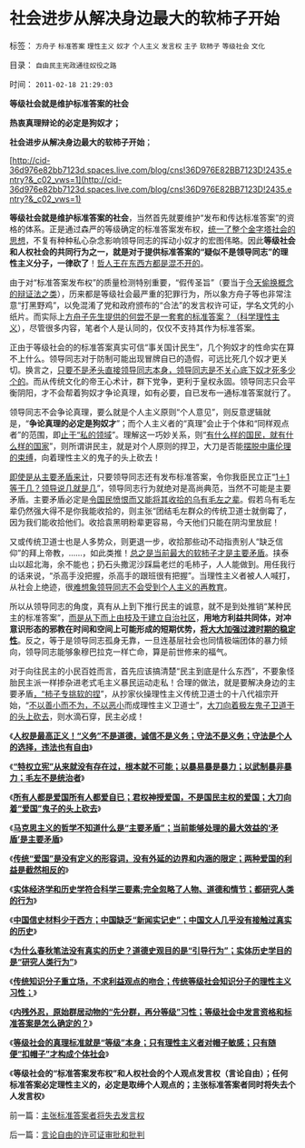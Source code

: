 # 社会进步从解决身边最大的软柿子开始

标签： `方舟子` `标准答案` `理性主义` `奴才` `个人主义` `发言权` `主子` `软柿子` `等级社会` `文化` 

目录： `自由民主宪政通往奴役之路`

时间： `2011-02-18 21:29:03`

**等级社会就是维护标准答案的社会**

**热衷真理辩论的必定是狗奴才；**

**社会进步从解决身边最大的软柿子开始**；

[http://cid-36d976e82bb7123d.spaces.live.com/blog/cns!36D976E82BB7123D!2435.entry?&_c02_vws=1](http://cid-36d976e82bb7123d.spaces.live.com/blog/cns!36D976E82BB7123D!2435.entry?&_c02_vws=1)

**等级社会就是维护标准答案的社会**，当然首先就要维护“发布和传达标准答案”的资格的体系。正是通过森严的等级确定的标准答案发布权，[统一了整个金字塔社会的思想](../../../2010/11/30/孔庆东老师玩政治是举重若轻啊.md)，不复有种种私心杂念影响领导同志的挥动小奴才的宏图伟略。因此**等级社会和人权社会的共同行为之一，就是对于提供标准答案的“疑似不是领导同志”的理性主义分子，一律砍了**！[哲人王在东西方都是混不开的](../../../2010/7/29/任何人有反击侵害的天赋权力.md)。

由于对“标准答案发布权”的质量检测特别重要，“假传圣旨”（要当于[今天偷换概念的辩证法之类](../../../2010/5/4/中国不缺信仰，中国缺乏名词解释.md)），历来都是等级社会最严重的犯罪行为，所以象方舟子等也非常注意“打黑野鸡”，以免混淆了党和政府颁布的“合法”的发言权许可证，学名文凭的小纸片。而实际上[方舟子先生提供的何尝不是一套套的标准答案？（科学理性主义](../../../2010/10/12/方舟子司法阴谋论没道理，公检法此案无失误.md)），尽管很多内容，笔者个人是认同的，仅仅不支持其作为标准答案。

正由于等级社会的的标准答案真实可信“事关国计民生”，几个狗奴才的性命实在算不上什么。领导同志对于防制可能出现冒牌自已的造假，可远比死几个奴才更关切。换言之，[只要不是矛头直接领导同志本身，领导同志是不关心底下奴才死多少个的](../../../2009/5/8/妖魔化敌视与铁板一块.md)。而从传统文化的帝王心术计，群下党争，更利于皇权永固。领导同志只会平衡阴阳，才不会帮着狗奴才争论真理，如有必要，自已发布一通标准答案就行了。

领导同志不会争论真理，要么就是个人主义原则“个人意见”，则反意逻辑就是，“**争论真理的必定是狗奴才**”；而个人主义者的“真理”会止于个体和“同样观点者”的范围，即[止于“私的领域](../../../2009/11/27/个人信仰请止于个人“私”之边界.md)”。理解这一巧妙关系，则“[有什么样的国民，就有什么样的国家](../../../2010/12/18/有什么样的国民，就有什么样的政府.md)”，则所谓讲民主，就是对个人原则的捍卫，大刀是否能[摆脱中庸伦理的束缚](../../../2010/7/4/中庸之道“中间派”现象研讨目录集.md)，向着理性主义的鬼子的头上砍去！

[即使是从主要矛盾来计](../../../2011/2/7/脑残革命家不明白“主要矛盾”.md)，只要领导同志还有发布标准答案，令你我臣民立正“[1＋1等于几？领导说几就是几](../../../2011/1/22/科学是真理的天敌,实证无所谓真理.md)”，领导同志行为就绝对是高尚典范，当然不可能是主要矛盾。主要矛盾必定是[令国民愤恨而又能将其收拾的乌有毛左之辈](http://cid-36d976e82bb7123d.spaces.live.com/blog/cns!36D976E82BB7123D!1233.entry)。假若乌有毛左辈仍然强大得不是你我能收拾的，则主张“团结毛左群众的传统卫道士就倒霉了，因为我们能收拾他们。收拾袁黑明粉辈更容易，今天他们只能在阴沟里放屁！

又或传统卫道士也是人多势众，则更退一步，收拾那些动不动指责别人“缺乏信仰”的拜上帝教，……，如此类推！[总之是当前最大的软柿子才是主要矛盾](../../../2009/8/25/柿子宜拣软的捏.md)。挟泰山以超北海，余不能也；扔石头撒泥沙踩扁老烂的毛柿子，人人能做到。用任我行的话来说，“杀高手没把握，杀高手的跟班很有把握”。当理性主义者被人人喊打，从社会上绝迹，很[难想象领导同志不会受到个人主义的再教育](../../../2010/5/20/人民领袖人民爱，人民领袖爱人民.md)。

所以从领导同志的角度，真有从上到下推行民主的诚意，就不是到处推销“某种民主的标准答案”，[而是从下而上由枝及干建立自治社区](../../../2009/7/13/社区自治从最小单位开始.md)，**用地方利益共同体，对冲意识形态的邪教在时间和空间上可能形成的短期优势，[将大大加强过渡时期的稳定性](../../../2009/3/1/为什么不能一步到位全国直选？不能一步多党制？.md)**。反之，等于是领导同志孤身无靠，一旦连基层社会也同情极端团体的暴力倾向，领导同志能够象穆巴拉克一样亡命，算是前世修来的福气。

对于向往民主的小民百姓而言，首先应该搞清楚“民主到底是什么东西”，不要象怪胎民主派一样掺杂进老式毛主义暴民运动走私！合理的做法，就是要解决身边的主要矛盾[，“柿子专挑软的捏](../../../2010/10/14/人权利益和意识形态泾渭分明.md)”，从抄家伙操理性主义传统卫道士的十八代祖宗开始，“[不以善小而不为，不以恶小](../../../2009/7/9/勿因善小而不为，勿因恶小而为之.md)而成理性主义卫道士”，[大刀向着极左鬼子卫道干的头上砍去](../../../2011/2/7/大刀向着鬼子们的头上砍去！.md)，则水滴石穿，民主必成！

《[**人权是最高正义！“义务”不是道德，诚信不是义务；守法不是义务；守法是个人的选择，违法也有自由**](../../../2011/2/6/人权法治的汰恶留善“恶法能除”.md)》

《[**“特权立宪”从来就没有存在过，根本就不可能；以暴易暴是暴力；以武制暴非暴力；毛左不是统治者**](../../../2011/2/6/以暴易暴是暴力；以武制暴非暴力.md)》

《[**所有人都是爱国所有人都爱自已；君权神授爱国，不是国民主权的爱国；大刀向着“爱国”鬼子的头上砍去**](../../../2011/2/7/大刀向着鬼子们的头上砍去！.md)》

《[**马克思主义的哲学不知道什么是“主要矛盾”；当前能够处理的最大效益的‘矛盾’是主要矛盾**](../../../2011/2/7/脑残革命家不明白“主要矛盾”.md)》

《[**传统“爱国”是没有定义的形容词，没有外延的边界和内涵的限定；两种爱国的利益是截然相反的**](../../../2011/2/7/君权神授的爱国和国民社会的公德.md)》

《[**实体经济学和历史学符合科学三要素;完全忽略了人物、道德和情节；都研究人类的行为**](../../../2011/2/16/实体经济学和历史学都是研究人类行为的科学.md)》

《[**中国信史材料少于西方；中国缺乏“新闻实记史”；中国文人几乎没有接触过真实的历史**](../../../2011/2/16/中国文人几乎没有接触过真实的历史.md)》

《[**为什么春秋笔法没有真实的历史？道德史观目的是“引导行为”；实体历史学目的是“研究人类行为”**](../../../2011/2/16/诱导行为的道德史和行为分析的历史科学.md)》

《[**传统知识分子重立场，不求利益观点的吻合；传统等级社会知识分子的理性主义习性；**](../../../2011/2/17/传统等级社会知识分子劣根性.md)》

《[**内残外忍，原始群居动物的“先分群，再分等级”习性；等级社会中发言资格和标准答案是怎么确定的？**](../../../2011/2/17/内残外忍“先分群，再分等级”的标准答案.md)》

《[**等级社会的真理标准就是“等级”本身；只有理性主义者对帽子敏感；只有随便“扣帽子”才构成个体社会**](../../../2011/2/17/等级社会的真理标准就是“等级”本身.md)》

《**等级社会的“标准答案发布权”和人权社会的个人观点发言权（言论自由）；任何标准答案必定理性主义的，必定是取缔个人观点的；主张标准答案者同时将失去个人发言权**》



前一篇：[主张标准答案者将失去发言权](../../../2011/2/18/主张标准答案者将失去发言权.md)

后一篇：[言论自由的许可证审批和批判](../../../2011/2/18/言论自由的许可证审批和批判.md)